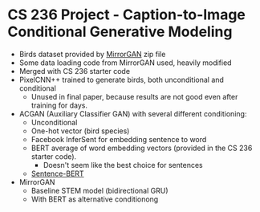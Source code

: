 # CS 236 Project - Caption-to-Image Conditional Generative Modeling

* Birds dataset provided by [MirrorGAN](https://github.com/qiaott/MirrorGAN) zip file
* Some data loading code from MirrorGAN used, heavily modified
* Merged with CS 236 starter code
* PixelCNN++ trained to generate birds, both unconditional and conditional
  * Unused in final paper, because results are not good even after training for days.
* ACGAN (Auxiliary Classifier GAN) with several different conditioning:
  * Unconditional
  * One-hot vector (bird species)
  * Facebook InferSent for embedding sentence to word
  * BERT average of word embedding vectors (provided in the CS 236 starter code).
    * Doesn't seem like the best choice for sentences
  * [Sentence-BERT](https://github.com/UKPLab/sentence-transformers)
* MirrorGAN
  * Baseline STEM model (bidirectional GRU)
  * With BERT as alternative conditionong
